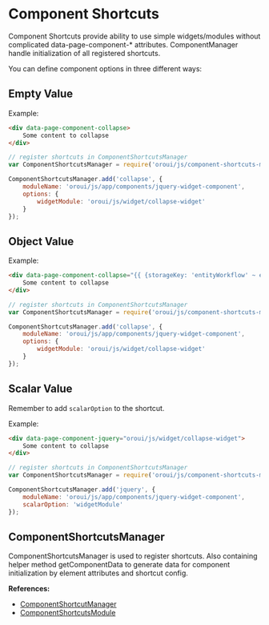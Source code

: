 <a id="dev-doc-frontend-component-shortcuts"></a>

# Component Shortcuts

Component Shortcuts provide ability to use simple widgets/modules without complicated data-page-component-\* attributes. ComponentManager handle initialization of all registered shortcuts.

You can define component options in three different ways:

## Empty Value

Example:

```html
<div data-page-component-collapse>
    Some content to collapse
</div>
```

```javascript
// register shortcuts in ComponentShortcutsManager
var ComponentShortcutsManager = require('oroui/js/component-shortcuts-manager');

ComponentShortcutsManager.add('collapse', {
    moduleName: 'oroui/js/app/components/jquery-widget-component',
    options: {
        widgetModule: 'oroui/js/widget/collapse-widget'
    }
});
```

## Object Value

Example:

```html
<div data-page-component-collapse="{{ {storageKey: 'entityWorkflow' ~ entityId}|json_encode }}">
    Some content to collapse
</div>
```

```javascript
// register shortcuts in ComponentShortcutsManager
var ComponentShortcutsManager = require('oroui/js/component-shortcuts-manager');

ComponentShortcutsManager.add('collapse', {
    moduleName: 'oroui/js/app/components/jquery-widget-component',
    options: {
        widgetModule: 'oroui/js/widget/collapse-widget'
    }
});
```

## Scalar Value

Remember to add `scalarOption` to the shortcut.

Example:

```html
<div data-page-component-jquery="oroui/js/widget/collapse-widget">
    Some content to collapse
</div>
```

```javascript
// register shortcuts in ComponentShortcutsManager
var ComponentShortcutsManager = require('oroui/js/component-shortcuts-manager');

ComponentShortcutsManager.add('jquery', {
    moduleName: 'oroui/js/app/components/jquery-widget-component',
    scalarOption: 'widgetModule'
});
```

## ComponentShortcutsManager

ComponentShortcutsManager is used to register shortcuts. Also containing helper method getComponentData to generate data for component initialization
by element attributes and shortcut config.

**References:**

* <a href="https://github.com/oroinc/platform/tree/6.1/src/Oro/Bundle/UIBundle/Resources/public/js/component-shortcuts-manager.js" target="_blank">ComponentShortcutManager</a>
* <a href="https://github.com/oroinc/platform/tree/6.1/src/Oro/Bundle/UIBundle/Resources/public/js/app/modules/component-shortcuts-module.js" target="_blank">ComponentShortcutsModule</a>

<!-- Frontend -->

